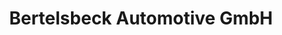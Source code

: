 ---
title: "Bertelsbeck Automotive GmbH"
url: /luedinghausen/bertelsbeck-automotive-gmbh/
shop: Autoteile
---